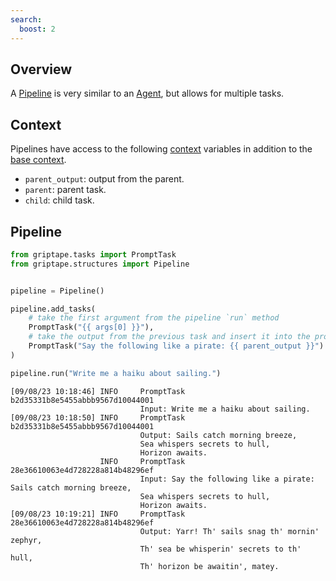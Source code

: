 ```yaml
---
search:
  boost: 2 
---
```


## Overview 
A [Pipeline](../../reference/griptape/structures/pipeline.md) is very similar to an [Agent](../../reference/griptape/structures/agent.md), but allows for multiple tasks.

## Context

Pipelines have access to the following [context](../../reference/griptape/structures/pipeline.md#griptape.structures.pipeline.Pipeline.context) variables in addition to the [base context](./tasks.md#context).

* `parent_output`: output from the parent.
* `parent`: parent task.
* `child`: child task.


## Pipeline

```python
from griptape.tasks import PromptTask
from griptape.structures import Pipeline


pipeline = Pipeline()

pipeline.add_tasks(
    # take the first argument from the pipeline `run` method
    PromptTask("{{ args[0] }}"),
    # take the output from the previous task and insert it into the prompt
    PromptTask("Say the following like a pirate: {{ parent_output }}")
)

pipeline.run("Write me a haiku about sailing.")
```

```
[09/08/23 10:18:46] INFO     PromptTask b2d35331b8e5455abbb9567d10044001
                             Input: Write me a haiku about sailing.
[09/08/23 10:18:50] INFO     PromptTask b2d35331b8e5455abbb9567d10044001
                             Output: Sails catch morning breeze,
                             Sea whispers secrets to hull,
                             Horizon awaits.
                    INFO     PromptTask 28e36610063e4d728228a814b48296ef
                             Input: Say the following like a pirate: Sails catch morning breeze,
                             Sea whispers secrets to hull,
                             Horizon awaits.
[09/08/23 10:19:21] INFO     PromptTask 28e36610063e4d728228a814b48296ef
                             Output: Yarr! Th' sails snag th' mornin' zephyr,
                             Th' sea be whisperin' secrets to th' hull,
                             Th' horizon be awaitin', matey.
```

